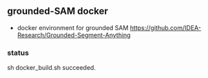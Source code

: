 ## grounded-SAM docker
- docker environment for grounded SAM
https://github.com/IDEA-Research/Grounded-Segment-Anything


### status
sh docker_build.sh 
succeeded.


